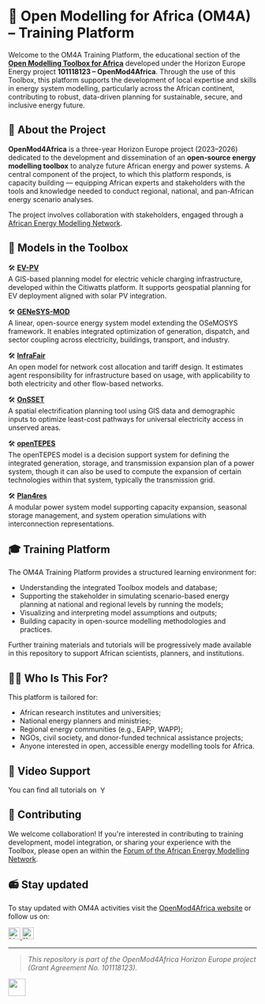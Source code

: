 
# 🔎 Open Modelling for Africa (OM4A) – Training Platform

Welcome to the OM4A Training Platform, the educational section of the  [**Open Modelling Toolbox for Africa**](https://africaenergymodels.net/) developed under the Horizon Europe Energy project **101118123 – OpenMod4Africa**. Through the use of this Toolbox, this platform supports the development of local expertise and skills in energy system modelling, particularly across the African continent, contributing to robust, data-driven planning for sustainable, secure, and inclusive energy future.


## 🎯 About the Project

**OpenMod4Africa** is a three-year Horizon Europe project (2023–2026) dedicated to the development and dissemination of an **open-source energy modelling toolbox** to analyze future African energy and power systems. A central component of the project, to which this platform responds, is capacity building — equipping African experts and stakeholders with the tools and knowledge needed to conduct regional, national, and pan-African energy scenario analyses.

The project involves collaboration with stakeholders, engaged through a [African Energy Modelling Network](https://africanenergymodellingnetwork.net/en/home).


## 🧰 Models in the Toolbox
🛠 [**EV-PV**](https://github.com/OM4A-Training-Material/EV-PV-Training-Material)  
  A GIS-based planning model for electric vehicle charging infrastructure, developed within the Citiwatts platform. It supports geospatial planning for EV deployment aligned with solar PV integration.

🛠 [**GENeSYS-MOD**](https://github.com/OM4A-Training-Material/GENeSYS-MOD-Training-Material)    
  A linear, open-source energy system model extending the OSeMOSYS framework. It enables integrated optimization of generation, dispatch, and sector coupling across electricity, buildings, transport, and industry.  

🛠️ [**InfraFair**](https://github.com/OM4A-Training-Material/InfraFair-Training-Material)  
  An open model for network cost allocation and tariff design. It estimates agent responsibility for infrastructure based on usage, with applicability to both electricity and other flow-based networks.

🛠 [**OnSSET**](https://github.com/OM4A-Training-Material/OnSSET-Training-Material)  
  A spatial electrification planning tool using GIS data and demographic inputs to optimize least-cost pathways for universal electricity access in unserved areas.
  
🛠 [**openTEPES**](https://github.com/OM4A-Training-Material/openTEPES-Training-Material)  
 The openTEPES model is a decision support system for defining the integrated generation, storage, and transmission expansion plan of a power system, though it can also be used to compute the expansion of certain technologies within that system, typically the transmission grid.

🛠 [**Plan4res**](https://github.com/OM4A-Training-Material/plan4res-Training-Material)    
  A modular power system model supporting capacity expansion, seasonal storage management, and system operation simulations with interconnection representations.

## 🎓 Training Platform

The OM4A Training Platform provides a structured learning environment for:

- Understanding the integrated Toolbox models and database;
- Supporting the stakeholder in simulating scenario-based energy planning at national and regional levels by running the models;
- Visualizing and interpreting model assumptions and outputs;
- Building capacity in open-source modelling methodologies and practices.

Further training materials and tutorials will be progressively made available in this repository to support African scientists, planners, and institutions.


## 🧑‍💻 Who Is This For?


This platform is tailored for:

- African research institutes and universities;
- National energy planners and ministries;
- Regional energy communities (e.g., EAPP, WAPP);
- NGOs, civil society, and donor-funded technical assistance projects;
- Anyone interested in open, accessible energy modelling tools for Africa.

## 🎥 Video Support

You can find all tutorials on <a href="https://youtube.com/@africanenergymodellingnetwork" target="_blank" style="text-decoration: none;">
  <img src="https://cdn.simpleicons.org/youtube/FF0000/16" alt="YouTube" height="16" style="vertical-align: text-bottom; margin-left: 4px;">
</a>

## 🤝 Contributing

We welcome collaboration! If you're interested in contributing to training development, model integration, or sharing your experience with the Toolbox, please open an within the [Forum of the African Energy Modelling Network](https://africanenergymodellingnetwork.net/en/forum).


## 📻 Stay updated

To stay updated with OM4A activities visit the [OpenMod4Africa website](https://www.openmod4africa.eu) or follow us on:

<a href="https://www.linkedin.com/company/openmod4africaeu" target="_blank">
  <img src="https://upload.wikimedia.org/wikipedia/commons/c/ca/LinkedIn_logo_initials.png" alt="LinkedIn" height="24">
</a>
<a href="https://twitter.com/OPENMOD4AFRICA" target="_blank">
  <img src="https://logowik.com/content/uploads/images/twitter-x-icon3832.logowik.com.webp" alt="X" height="24">
</a>


---

> *This repository is part of the OpenMod4Africa Horizon Europe project (Grant Agreement No. 101118123).*
<a href="https://www.openmod4africa.eu" target="_blank">
  <img src="https://openmod4africa.eu/wp-content/uploads/2023/08/EN_FundedbytheEU_RGB_NEG-1536x342.png"  height="35">
</a>
